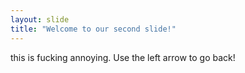 ```yaml
---
layout: slide
title: "Welcome to our second slide!"
---
```

this is fucking annoying.
Use the left arrow to go back!
